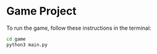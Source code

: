 # Game Project

To run the game, follow these instructions in the terminal:

```sh
cd game
python3 main.py
```

